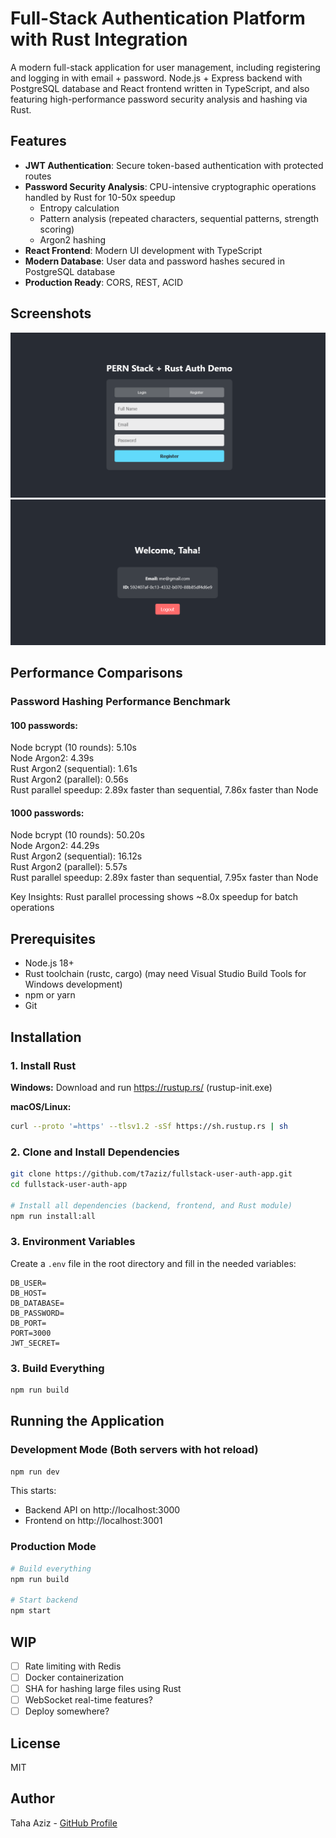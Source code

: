 # Full-Stack Authentication Platform with Rust Integration

A modern full-stack application for user management, including registering and logging in with email + password. Node.js + Express backend with PostgreSQL database and React frontend written in TypeScript, and also featuring high-performance password security analysis and hashing via Rust.

## Features

- **JWT Authentication**: Secure token-based authentication with protected routes
- **Password Security Analysis**: CPU-intensive cryptographic operations handled by Rust for 10-50x speedup
  - Entropy calculation
  - Pattern analysis (repeated characters, sequential patterns, strength scoring)
  - Argon2 hashing
- **React Frontend**: Modern UI development with TypeScript
- **Modern Database**: User data and password hashes secured in PostgreSQL database
- **Production Ready**: CORS, REST, ACID

## Screenshots
![Login/Register Page](screenshots/s1.png)
![Account Page](screenshots/s2.png)

## Performance Comparisons

### Password Hashing Performance Benchmark

#### 100 passwords:

Node bcrypt (10 rounds):       5.10s\
Node Argon2:                   4.39s\
Rust Argon2 (sequential):      1.61s\
Rust Argon2 (parallel):        0.56s\
Rust parallel speedup: 2.89x faster than sequential, 7.86x faster than Node

#### 1000 passwords:

Node bcrypt (10 rounds):       50.20s\
Node Argon2:                   44.29s\
Rust Argon2 (sequential):      16.12s\
Rust Argon2 (parallel):        5.57s\
Rust parallel speedup: 2.89x faster than sequential, 7.95x faster than Node

Key Insights: Rust parallel processing shows ~8.0x speedup for batch operations

## Prerequisites

- Node.js 18+ 
- Rust toolchain (rustc, cargo) (may need Visual Studio Build Tools for Windows development)
- npm or yarn
- Git
  
## Installation

### 1. Install Rust

**Windows:**
Download and run https://rustup.rs/ (rustup-init.exe)

**macOS/Linux:**
```bash
curl --proto '=https' --tlsv1.2 -sSf https://sh.rustup.rs | sh
```

### 2. Clone and Install Dependencies

```bash
git clone https://github.com/t7aziz/fullstack-user-auth-app.git
cd fullstack-user-auth-app

# Install all dependencies (backend, frontend, and Rust module)
npm run install:all
```

### 3. Environment Variables

Create a `.env` file in the root directory and fill in the needed variables:

```env
DB_USER=
DB_HOST=
DB_DATABASE=
DB_PASSWORD=
DB_PORT=
PORT=3000
JWT_SECRET=
```

### 3. Build Everything

```bash
npm run build
```

## Running the Application

### Development Mode (Both servers with hot reload)

```bash
npm run dev
```

This starts:
- Backend API on http://localhost:3000
- Frontend on http://localhost:3001

### Production Mode

```bash
# Build everything
npm run build

# Start backend
npm start
```

## WIP 

- [ ] Rate limiting with Redis
- [ ] Docker containerization
- [ ] SHA for hashing large files using Rust
- [ ] WebSocket real-time features?
- [ ] Deploy somewhere?

## License

MIT

## Author

Taha Aziz - [GitHub Profile](https://github.com/t7aziz)
